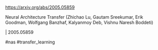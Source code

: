 https://arxiv.org/abs/2005.05859

Neural Architecture Transfer (Zhichao Lu, Gautam Sreekumar, Erik Goodman, Wolfgang Banzhaf, Kalyanmoy Deb, Vishnu Naresh Boddeti)

| 2005.05859

#nas #transfer_learning 